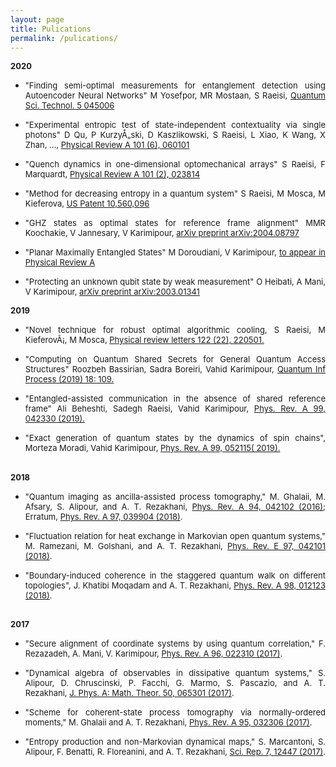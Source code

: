 ```yaml
---
layout: page
title: Pulications
permalink: /pulications/
---
```

<section id="links">
	<div class="container">
	
<font size="2"><span class="style"><span style="font-weight: 700;">2020</span></font><br>
                                    <ul style="text-align: justify;">
                                        <li><font size="2">"</font><font size="2">Finding semi-optimal measurements for entanglement detection using Autoencoder Neural Networks" M Yosefpor, MR Mostaan, S Raeisi, <a href="https://arxiv.org/pdf/2003.07031.pdf">Quantum Sci. Technol. 5 045006</a><br>
                                            </font></li>
                                    </ul>
                                    <ul style="text-align: justify;">
                                        <li><font size="2">"</font><font size="2">Experimental entropic test of state-independent contextuality via single photons" D Qu, P KurzyÅ„ski, D Kaszlikowski, S Raeisi, L Xiao, K Wang, X Zhan, ..., <a href="https://arxiv.org/pdf/2001.01498.pdf">Physical Review A 101 (6), 060101</a><br>
                                            </font></li>
                                    </ul>
                                    <ul style="text-align: justify;">
                                        <li><font size="2">"</font><font size="2">Quench dynamics in one-dimensional optomechanical arrays" S Raeisi, F Marquardt, <a href="https://arxiv.org/pdf/1907.04293.pdf" target="_blank">Physical Review A 101 (2), 023814</a><br>
                                            </font></li>
                                    </ul>
                                    <ul style="text-align: justify;">
                                        <li><font size="2">"</font><font size="2">Method for decreasing entropy in a quantum system" S Raeisi, M Mosca, M Kieferova, <a href="https://patentimages.storage.googleapis.com/f5/9e/90/85fc15c5f0e2ce/US10560096.pdf" target="_blank">US Patent 10,560,096</a><br>
                                            </font></li>
                                    </ul>
                                    <ul style="text-align: justify;">
                                        <li><font size="2">"</font><font size="2">GHZ states as optimal states for reference frame alignment" MMR Koochakie, V Jannesary, V Karimipour, <a href="https://arxiv.org/pdf/2004.08797.pdf" target="_blank">arXiv preprint arXiv:2004.08797</a><br>
                                            </font></li>
                                    </ul>
                                    <ul style="text-align: justify;">
                                        <li><font size="2">"</font><font size="2">Planar Maximally Entangled States" M Doroudiani, V Karimipour, <a href="https://arxiv.org/pdf/2004.00906.pdf" target="_blank">to appear in Physical Review A</a><br>
                                            </font></li>
                                    </ul>
                                    <ul style="text-align: justify;">
                                        <li><font size="2">"</font><font size="2">Protecting an unknown qubit state by weak measurement" O Heibati, A Mani, V Karimipour, <a href="https://arxiv.org/pdf/2003.01341.pdf" target="_blank">arXiv preprint arXiv:2003.01341</a><br>
                                            </font></li>
                                    </ul>
                                    <font size="2"><span class="style"><span style="font-weight: 700;">2019</span></span></font><br>
                                    <ul style="text-align: justify;">
                                        <li><font size="2">"</font><font size="2">Novel technique for robust optimal algorithmic cooling, S Raeisi, M KieferovÃ¡, M Mosca, <a href="https://arxiv.org/pdf/1902.04439" target="_blank">Physical review letters 122 (22), 220501.</a><br>
                                            </font></li>
                                    </ul>
                                    <ul style="text-align: justify;">
                                        <li><font size="2">"</font><font size="2">Computing on Quantum Shared Secrets for General Quantum Access Structures" Roozbeh Bassirian, Sadra Boreiri, Vahid Karimipour, <a href="https://doi.org/10.1007/s11128-019-2224-7" target="_blank">Quantum Inf Process (2019) 18: 109.</a><br>
                                            </font></li>
                                    </ul>
                                    <ul style="text-align: justify;">
                                        <li><font size="2">"Entangled-assisted communication in the absence of shared reference frame" Ali Beheshti, Sadegh Raeisi, Vahid Karimipour, <a href="https://doi.org/10.1103/PhysRevA.99.042330" target="_blank">Phys. Rev. A 99, 042330 (2019).</a><br>
                                            </font></li>
                                    </ul>
                                    <ul style="text-align: justify;">
                                        <li><font size="2">"Exact generation of quantum states by the dynamics of spin chains", Morteza Moradi, Vahid Karimipour, <a href="https://doi.org/10.1103/PhysRevA.99.052115" target="_blank">Phys. Rev. A 99, 052115( 2019).</a></font></li>
                                    </ul>
                                    <br>
                                    <font size="2"><span class="style"><span style="font-weight: 700;">
                                        2018</span></span></font><br>
                                    <ul style="text-align: justify;">
                                        <li><font size="2">"</font><font size="2">Quantum imaging as ancilla-assisted process tomography," M. Ghalaii, M. Afsary, S. Alipour, and A. T. Rezakhani, <a href="https://doi.org/10.1103/PhysRevA.94.042102" target="_blank">Phys. Rev. A 94, 042102 (2016)</a>; Erratum, <a href="https://doi.org/10.1103/PhysRevA.97.039904" target="_blank">Phys. Rev. A 97, 039904 (2018)</a>.<br>
                                            </font><font size="2"></font></li>
                                    </ul>
                                    <ul style="text-align: justify;">
                                        <li><font size="2">"Fluctuation relation for heat exchange in Markovian open quantum systems," M. Ramezani, M. Golshani, and A. T. Rezakhani, <a href="https://doi.org/10.1103/PhysRevE.97.042101" target="_blank">Phys. Rev. E 97, 042101 (2018)</a>.<br>
                                            </font></li>
                                    </ul>
                                    <ul style="text-align: justify;">
                                        <li><font size="2">"Boundary-induced coherence in the staggered quantum walk on different topologies", J. Khatibi Moqadam and A. T. Rezakhani, <a href="https://doi.org/10.1103/PhysRevA.98.012123" target="_blank">Phys. Rev. A 98, 012123 (2018)</a>.</font></li>
                                    </ul>
                                    <font size="2"><span class="style"><span style="font-weight: 700;"><br>
                                        2017</span></span></font> <br>
                                    <ul style="text-align: justify;">
                                        <li><font size="2">
                                            "Secure alignment of coordinate systems by using quantum correlation," F. Rezazadeh, A. Mani, V. Karimipour, <a href="https://doi.org/10.1103/PhysRevA.96.022310">Phys. Rev. A 96, 022310 (2017)</a></font><font size="2">.</font></li>
                                    </ul>
                                    <ul style="text-align: justify;">
                                        <li><font size="2">"</font><font size="2">Dynamical algebra of observables in dissipative quantum systems,</font><font size="2">"</font><font size="2"> S. Alipour, D. Chruscinski, P. Facchi, G. Marmo, S. Pascazio, and A. T. Rezakhani, <a href="https://doi.org/10.1088/1751-8121/aa5453" target="_blank">J. Phys. A: Math. Theor. 50, 065301 (2017)</a>.<br>
                                            </font><font size="2"></font></li>
                                    </ul>
                                    <ul style="text-align: justify;">
                                        <li><font size="2">"</font><font size="2">Scheme for coherent-state process tomography via normally-ordered moments,</font><font size="2">"</font><font size="2"> M. Ghalaii and A. T. Rezakhani, <a href="https://journals.aps.org/pra/abstract/10.1103/PhysRevA.95.032336" target="_blank">Phys. Rev. A 95, 032306 (2017)</a>.</font><font size="2"></font></li>
                                    </ul>
                                    <ul style="text-align: justify;">
                                        <li><font size="2">"</font><font size="2">Entropy production and non-Markovian dynamical maps,</font><font size="2">"</font><font size="2"> S. Marcantoni, S. Alipour, F. Benatti, R. Floreanini, and A. T. Rezakhani, <a href="https://doi.org/10.1038/s41598-017-12595-x" target="_blank">Sci. Rep. 7, 12447 (2017)</a>.</font><font size="2"></font></li>
                                    </ul>

</section>



